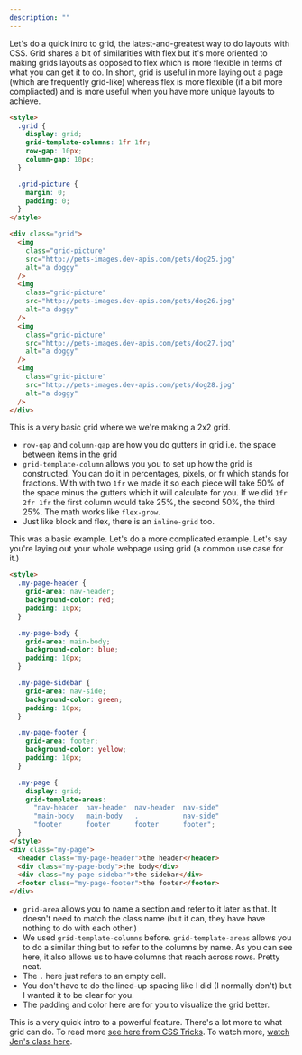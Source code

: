 ```yaml
---
description: ""
---
```


Let's do a quick intro to grid, the latest-and-greatest way to do layouts with CSS. Grid shares a bit of similarities with flex but it's more oriented to making grids layouts as opposed to flex which is more flexible in terms of what you can get it to do. In short, grid is useful in more laying out a page (which are frequently grid-like) whereas flex is more flexible (if a bit more compliacted) and is more useful when you have more unique layouts to achieve.

```html
<style>
  .grid {
    display: grid;
    grid-template-columns: 1fr 1fr;
    row-gap: 10px;
    column-gap: 10px;
  }

  .grid-picture {
    margin: 0;
    padding: 0;
  }
</style>

<div class="grid">
  <img
    class="grid-picture"
    src="http://pets-images.dev-apis.com/pets/dog25.jpg"
    alt="a doggy"
  />
  <img
    class="grid-picture"
    src="http://pets-images.dev-apis.com/pets/dog26.jpg"
    alt="a doggy"
  />
  <img
    class="grid-picture"
    src="http://pets-images.dev-apis.com/pets/dog27.jpg"
    alt="a doggy"
  />
  <img
    class="grid-picture"
    src="http://pets-images.dev-apis.com/pets/dog28.jpg"
    alt="a doggy"
  />
</div>
```

This is a very basic grid where we we're making a 2x2 grid.

- `row-gap` and `column-gap` are how you do gutters in grid i.e. the space between items in the grid
- `grid-template-column` allows you you to set up how the grid is constructed. You can do it in percentages, pixels, or fr which stands for fractions. With with two `1fr` we made it so each piece will take 50% of the space minus the gutters which it will calculate for you. If we did `1fr 2fr 1fr` the first column would take 25%, the second 50%, the third 25%. The math works like `flex-grow`.
- Just like block and flex, there is an `inline-grid` too.

This was a basic example. Let's do a more complicated example. Let's say you're laying out your whole webpage using grid (a common use case for it.)

```html
<style>
  .my-page-header {
    grid-area: nav-header;
    background-color: red;
    padding: 10px;
  }

  .my-page-body {
    grid-area: main-body;
    background-color: blue;
    padding: 10px;
  }

  .my-page-sidebar {
    grid-area: nav-side;
    background-color: green;
    padding: 10px;
  }

  .my-page-footer {
    grid-area: footer;
    background-color: yellow;
    padding: 10px;
  }

  .my-page {
    display: grid;
    grid-template-areas:
      "nav-header  nav-header  nav-header  nav-side"
      "main-body   main-body   .           nav-side"
      "footer      footer      footer      footer";
  }
</style>
<div class="my-page">
  <header class="my-page-header">the header</header>
  <div class="my-page-body">the body</div>
  <div class="my-page-sidebar">the sidebar</div>
  <footer class="my-page-footer">the footer</footer>
</div>
```

- `grid-area` allows you to name a section and refer to it later as that. It doesn't need to match the class name (but it can, they have have nothing to do with each other.)
- We used `grid-template-columns` before. `grid-template-areas` allows you to do a similar thing but to refer to the columns by name. As you can see here, it also allows us to have columns that reach across rows. Pretty neat.
- The `.` here just refers to an empty cell.
- You don't have to do the lined-up spacing like I did (I normally don't) but I wanted it to be clear for you.
- The padding and color here are for you to visualize the grid better.

This is a very quick intro to a powerful feature. There's a lot more to what grid can do. To read more [see here from CSS Tricks][css-tricks]. To watch more, [watch Jen's class here][fem].

[css-tricks]: https://css-tricks.com/snippets/css/complete-guide-grid/
[fem]: https://frontendmasters.com/courses/css-grid-flexbox-v2/
